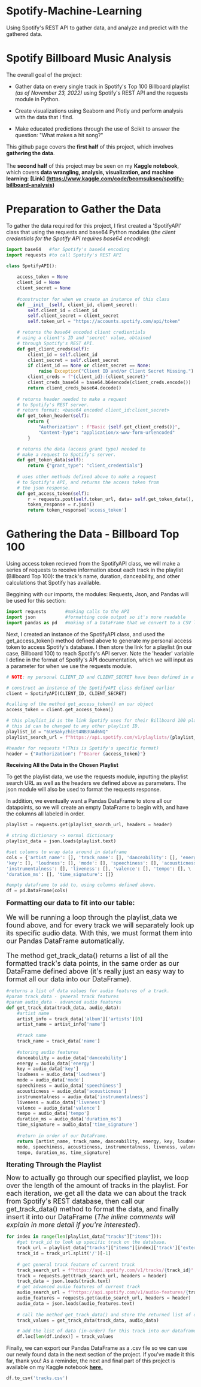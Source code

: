 # Spotify-Machine-Learning
Using Spotify's REST API to gather data, and analyze and predict with the gathered data.
# <b>Spotify Billboard Music Analysis</b>

The overall goal of the project:

 - Gather data on every single track in Spotify's Top 100 Billboard playlist <i>(as of November 23, 2022)</i> using Spotify's REST API and the requests module in Python.

 - Create visualizations using Seaborn and Plotly and perform analysis with the data that I find. 
 
 - Make educated predictions through the use of Scikit to answer the question: "What makes a hit song?"

This github page covers the <b>first half</b> of this project, which involves <b>gathering the data</b>.<br><br>
The <b>second half</b> of this project may be seen on my <b>Kaggle notebook</b>, which covers <b>data wrangling, analysis, visualization, and machine learning</b>: <b>[Link] (https://www.kaggle.com/code/beomsukseo/spotify-billboard-analysis)</b>
 
# <b>Preparation to Gather the Data</b>

To gather the data required for this project, I first created a 'SpotifyAPI' class that using the requests and base64 Python modules (*the client credentials for the Spotify API requires base64 encoding*):

```Python
import base64   #for Spotify's base64 encoding
import requests #to call Spotify's REST API

class SpotifyAPI():
    
    access_token = None
    client_id = None
    client_secret = None
    
    #constructor for when we create an instance of this class
    def __init__(self, client_id, client_secret):
        self.client_id = client_id
        self.client_secret = client_secret
        self.token_url = "https://accounts.spotify.com/api/token"

    # returns the base64 encoded client credientials 
    # using a client's ID and 'secret' value, obtained
    # through Spotify's REST API.
    def get_client_creds(self):
        client_id = self.client_id
        client_secret = self.client_secret
        if client_id == None or client_secret == None:
            raise Exception("Client ID and/or Client Secret Missing.")
        client_creds = f"{client_id}:{client_secret}"
        client_creds_base64 = base64.b64encode(client_creds.encode())
        return client_creds_base64.decode()
    
    # returns header needed to make a request
    # to Spotify's REST server.
    # return format: <base64 encoded client_id:client_secret>
    def get_token_header(self):
        return {
            "Authorization" : f"Basic {self.get_client_creds()}", 
            "Content-Type": "application/x-www-form-urlencoded"
        }

    # returns the data (access grant type) needed to
    # make a request to Spotify's server.
    def get_token_data(self):
        return {"grant_type": "client_credentials"}
    
    # uses other methods defined above to make a request  
    # to Spotify's API, and returns the access token from
    # the json response.  
    def get_access_token(self):
        r = requests.post(self.token_url, data= self.get_token_data(), headers = self.get_token_header())
        token_response = r.json()
        return token_response['access_token']
```
# <b>Gathering the Data - Billboard Top 100</b>

Using access token recieved from the SpotifyAPI class, we will make a series of requests to receive information about each track in the playlist (Billboard Top 100): the track's name, duration, danceability, and other calculations that Spotify has available. 

Beggining with our imports, the modules: Requests, Json, and Pandas will be used for this section:
```Python
import requests       #making calls to the API
import json           #formatting code output so it's more readable 
import pandas as pd   #making of a DataFrame that we convert to a CSV later on, to store our data.
```
Next, I created an instance of the SpotifyAPI class, and used the get_access_token() method defined above to generate my personal access token to access Spotify's database. I then store the link for a playlist (in our case, Billboard 100) to reach Spotify's API server. Note the 'header' variable I define in the format of Spotify's API documentation, which we will input as a parameter for when we use the requests module. 
```Python
# NOTE: my personal CLIENT_ID and CLIENT_SECRET have been defined in a separate, private code cell for privacy reasons.

# construct an instance of the SpotifyAPI class defined earlier 
client = SpotifyAPI(CLIENT_ID, CLIENT_SECRET)

#calling of the method get_access_token() on our object 
access_token = client.get_access_token()

# this playlist_id is the link Spotify uses for their Billboard 100 playlist.
# this id can be changed to any other playlist ID.
playlist_id = "6UeSakyzhiEt4NB3UAd6NQ"
playlist_search_url = f"https://api.spotify.com/v1/playlists/{playlist_id}"

#header for requests *(This is Spotify's specific format)
header = {"Authorization": f"Bearer {access_token}"}
```
<b>Receiving All the Data in the Chosen Playlist</b>

To get the playlist data, we use the requests module, inputting the playlist search URL as well as the headers we defined above as parameters. The json module will also be used to format the requests response.

In addition, we eventually want a Pandas DataFrame to store all our datapoints, so we will create an empty DataFrame to begin with, and have the columns all labeled in order.

```Python
playlist = requests.get(playlist_search_url, headers = header) 

# string dictionary -> normal dictionary
playlist_data = json.loads(playlist.text)

#set columns to wrap data around in dataframe
cols = {'artist_name': [], 'track_name': [], 'danceability': [], 'energy': [], \
'key': [], 'loudness': [], 'mode': [], 'speechiness': [], 'acousticness': [], \
'instrumentalness': [], 'liveness': [], 'valence': [], 'tempo': [], \
'duration_ms': [], 'time_signature': []}

#empty dataframe to add to, using columns defined above.
df = pd.DataFrame(cols)
```

<font size = 4><b>Formatting our data to fit into our table:</b>

We will be running a loop through the playlist_data we found above, and for every track we will separately look up its specific audio data. With this, we must format them into our Pandas DataFrame automatically.

The method get_track_data() returns a list of all the formatted track's data points, in the same order as our DataFrame defined above (it's really just an easy way to format all our data into our DataFrame). </font>
```Python
#returns a list of data values for audio features of a track.
#param track_data - general track features
#param audio_data - advanced audio features
def get_track_data(track_data, audio_data):
    #artist name
    artist_info = track_data['album']['artists'][0]
    artist_name = artist_info['name']
    
    #track name
    track_name = track_data['name'] 
    
    #storing audio features
    danceability = audio_data['danceability']
    energy = audio_data['energy']
    key = audio_data['key']
    loudness = audio_data['loudness']
    mode = audio_data['mode']
    speechiness = audio_data['speechiness']
    acousticness = audio_data['acousticness']
    instrumentalness = audio_data['instrumentalness']
    liveness = audio_data['liveness']
    valence = audio_data['valence']
    tempo = audio_data['tempo']
    duration_ms = audio_data['duration_ms']
    time_signature = audio_data['time_signature']
    
    #return in order of our DataFrame.
    return [artist_name, track_name, danceability, energy, key, loudness, \
    mode, speechiness, acousticness, instrumentalness, liveness, valence, \
    tempo, duration_ms, time_signature]
```
<font size = 4><b>Iterating Through the Playlist</b>

Now to actually go through our specified playlist, we loop over the length of the amount of tracks in the playlist. For each iteration, we get all the data we can about the track from Spotify's REST database, then call our get_track_data() method to format the data, and finally insert it into our DataFrame (<i>The inline comments will explain in more detail if you're interested</i>).</font>

```Python
for index in range(len(playlist_data["tracks"]["items"])):
    #get track_id to look up specific track on the database.
    track_url = playlist_data["tracks"]["items"][index]['track']['external_urls']['spotify']
    track_id = track_url.split('/')[-1]
    
    # get general track feature of current track
    track_search_url = f"https://api.spotify.com/v1/tracks/{track_id}"
    track = requests.get(track_search_url, headers = header)
    track_data = json.loads(track.text)
    # get advanced audio features of current track
    audio_search_url = f"https://api.spotify.com/v1/audio-features/{track_id}"
    audio_features = requests.get(audio_search_url, headers = header)
    audio_data = json.loads(audio_features.text)
    
    # call the method get_track_data() and store the returned list of data for this track, in order.
    track_values = get_track_data(track_data, audio_data)

    # add the list of data (in-order) for this track into our dataframe at the next available row.
    df.loc[len(df.index)] = track_values
```
Finally, we can export our Pandas DataFrame as a .csv file so we can use our newly found data in the next section of the project. If you've made it this far, thank you! As a reminder, the next and final part of this project is available on my Kaggle notebook <a href = "https://www.kaggle.com/code/beomsukseo/spotify-billboard-analysis"><b>here.</b></a>
```Python
df.to_csv('tracks.csv')
```
